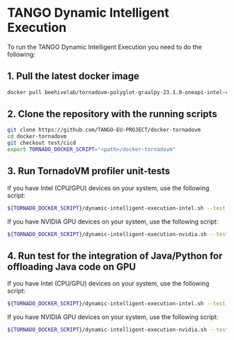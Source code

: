# TANGO Dynamic Intelligent Execution

To run the TANGO Dynamic Intelligent Execution you need to do the following:

## 1. Pull the latest docker image
```bash
docker pull beehivelab/tornadovm-polyglot-graalpy-23.1.0-oneapi-intel-container:tango
```

## 2. Clone the repository with the running scripts
```bash
git clone https://github.com/TANGO-EU-PROJECT/docker-tornadovm
cd docker-tornadovm
git checkout test/cicd
export TORNADO_DOCKER_SCRIPT="<path>/docker-tornadovm"
```

## 3. Run TornadoVM profiler unit-tests
If you have Intel (CPU/GPU) devices on your system, use the following script:
```bash
${TORNADO_DOCKER_SCRIPT}/dynamic-intelligent-execution-intel.sh --test
```

If you have NVIDIA GPU devices on your system, use the following script:
```bash
${TORNADO_DOCKER_SCRIPT}/dynamic-intelligent-execution-nvidia.sh --test
```

## 4. Run test for the integration of Java/Python for offloading Java code on GPU
If you have Intel (CPU/GPU) devices on your system, use the following script:
```bash
${TORNADO_DOCKER_SCRIPT}/dynamic-intelligent-execution-intel.sh --test_integration
```

If you have NVIDIA GPU devices on your system, use the following script:
```bash
${TORNADO_DOCKER_SCRIPT}/dynamic-intelligent-execution-nvidia.sh --test_integration
```
